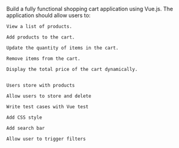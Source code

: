 Build a fully functional shopping cart application using Vue.js. The application should allow users to:

    View a list of products.

    Add products to the cart.

    Update the quantity of items in the cart.

    Remove items from the cart.

    Display the total price of the cart dynamically.
    
    
    Users store with products
    
    Allow users to store and delete

    Write test cases with Vue test

    Add CSS style

    Add search bar

    Allow user to trigger filters
    